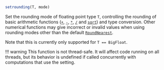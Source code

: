 ```julia
setrounding(T, mode)
```

Set the rounding mode of floating point type `T`, controlling the rounding of basic arithmetic functions ([`+`](@ref), [`-`](@ref), [`*`](@ref), [`/`](@ref) and [`sqrt`](@ref)) and type conversion. Other numerical functions may give incorrect or invalid values when using rounding modes other than the default [`RoundNearest`](@ref).

Note that this is currently only supported for `T == BigFloat`.

!!! warning
    This function is not thread-safe. It will affect code running on all threads, but its behavior is undefined if called concurrently with computations that use the setting.

